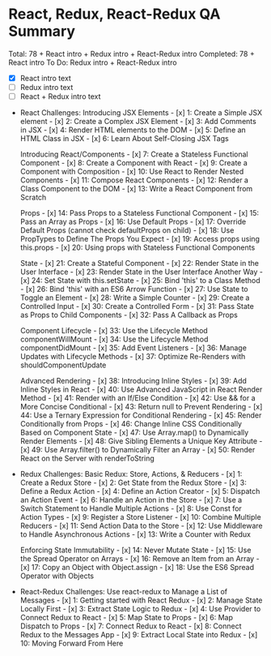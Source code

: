 # React, Redux, React-Redux QA Summary

Total: 78 + React intro + Redux intro + React-Redux intro
Completed: 78 + React intro
To Do: Redux intro + React-Redux intro

- [x] React intro text
- [ ] Redux intro text
- [ ] React + Redux intro text

- React Challenges:
    Introducing JSX Elements
        - [x] 1: Create a Simple JSX element
        - [x] 2: Create a Complex JSX Element
        - [x] 3: Add Comments in JSX
        - [x] 4: Render HTML elements to the DOM
        - [x] 5: Define an HTML Class in JSX
        - [x] 6: Learn About Self-Closing JSX Tags

    Introducing React/Components
        - [x] 7: Create a Stateless Functional Component
        - [x] 8: Create a Component with React
        - [x] 9: Create a Component with Composition
        - [x] 10: Use React to Render Nested Components
        - [x] 11: Compose React Components
        - [x] 12: Render a Class Component to the DOM
        - [x] 13: Write a React Component from Scratch

    Props
        - [x] 14: Pass Props to a Stateless Functional Component
        - [x] 15: Pass an Array as Props
        - [x] 16: Use Default Props
        - [x] 17: Override Default Props (cannot check defaultProps on child)
        - [x] 18: Use PropTypes to Define The Props You Expect
        - [x] 19: Access props using this.props
        - [x] 20: Using props with Stateless Functional Components

    State
        - [x] 21: Create a Stateful Component
        - [x] 22: Render State in the User Interface
        - [x] 23: Render State in the User Interface Another Way
        - [x] 24: Set State with this.setState
        - [x] 25: Bind 'this' to a Class Method
        - [x] 26: Bind 'this' with an ES6 Arrow Function
        - [x] 27: Use State to Toggle an Element
        - [x] 28: Write a Simple Counter
        - [x] 29: Create a Controlled Input
        - [x] 30: Create a Controlled Form
        - [x] 31: Pass State as Props to Child Components
        - [x] 32: Pass A Callback as Props

    Component Lifecycle
        - [x] 33: Use the Lifecycle Method componentWillMount
        - [x] 34: Use the Lifecycle Method componentDidMount
        - [x] 35: Add Event Listeners
        - [x] 36: Manage Updates with Lifecycle Methods
        - [x] 37: Optimize Re-Renders with shouldComponentUpdate

    Advanced Rendering
        - [x] 38: Introducing Inline Styles
        - [x] 39: Add Inline Styles in React
        - [x] 40: Use Advanced JavaScript in React Render Method
        - [x] 41: Render with an If/Else Condition
        - [x] 42: Use && for a More Concise Conditional
        - [x] 43: Return null to Prevent Rendering
        - [x] 44: Use a Ternary Expression for Conditional Rendering
        - [x] 45: Render Conditionally from Props
        - [x] 46: Change Inline CSS Conditionally Based on Component State
        - [x] 47: Use Array.map() to Dynamically Render Elements
        - [x] 48: Give Sibling Elements a Unique Key Attribute
        - [x] 49: Use Array.filter() to Dynamically Filter an Array
        - [x] 50: Render React on the Server with renderToString

- Redux Challenges:
    Basic Redux: Store, Actions, & Reducers
        - [x] 1: Create a Redux Store
        - [x] 2: Get State from the Redux Store
        - [x] 3: Define a Redux Action
        - [x] 4: Define an Action Creator
        - [x] 5: Dispatch an Action Event
        - [x] 6: Handle an Action in the Store
        - [x] 7: Use a Switch Statement to Handle Multiple Actions
        - [x] 8: Use Const for Action Types
        - [x] 9: Register a Store Listener
        - [x] 10: Combine Multiple Reducers
        - [x] 11: Send Action Data to the Store
        - [x] 12: Use Middleware to Handle Asynchronous Actions
        - [x] 13: Write a Counter with Redux

    Enforcing State Immutability
        - [x] 14: Never Mutate State
        - [x] 15: Use the Spread Operator on Arrays
        - [x] 16: Remove an Item from an Array
        - [x] 17: Copy an Object with Object.assign
        - [x] 18: Use the ES6 Spread Operator with Objects

- React-Redux Challenges:
    Use react-redux to Manage a List of Messages
        - [x] 1: Getting started with React Redux
        - [x] 2: Manage State Locally First
        - [x] 3: Extract State Logic to Redux
        - [x] 4: Use Provider to Connect Redux to React
        - [x] 5: Map State to Props
        - [x] 6: Map Dispatch to Props
        - [x] 7: Connect Redux to React
        - [x] 8: Connect Redux to the Messages App
        - [x] 9: Extract Local State into Redux
        - [x] 10: Moving Forward From Here
